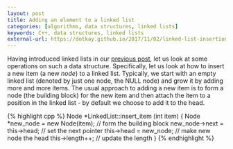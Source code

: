 ```yaml
---
layout: post
title: Adding an element to a linked list
categories: [algorithms, data structures, linked lists]
keywords: C++, data structures, linked lists
external-url: https://dotkay.github.io/2017/11/02/linked-list-insertion
---
```


Having introduced linked lists in our [previous post](https://dotkay.github.io/2017/11/01/linked-lists-intro), 
let us look at some operations on such a data structure. Specifically, let us look at how to insert a new item (a new _node_) to a linked list. Typically, we start with an empty linked list (denoted by just one node, the NULL node) and grow it by adding more and more items. The usual approach to adding a new item is to form a node (the building block) for the new item and then attach the item to a position in the linked list - by default we choose to add it to the head.

{% highlight cpp %}
Node *LinkedList::insert_item (int item) {
  Node *new_node = new Node(item); // form the building block
  new_node->next = this->head;     // set the next pointer
  this->head = new_node;           // make new node the head
  this->length++;                  // update the length
}
{% endhighlight %}

